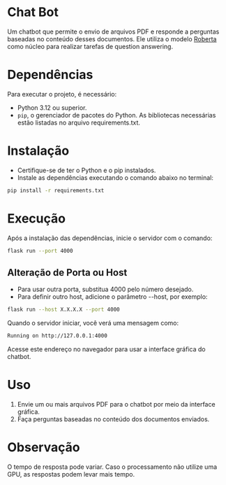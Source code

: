 # Chat Bot
Um chatbot que permite o envio de arquivos PDF e responde a perguntas baseadas no conteúdo desses documentos. Ele utiliza o modelo [Roberta](https://huggingface.co/deepset/roberta-base-squad2-distilled) como núcleo para realizar tarefas de question answering.

# Dependências
Para executar o projeto, é necessário:
- Python 3.12 ou superior.
- `pip`, o gerenciador de pacotes do Python.
As bibliotecas necessárias estão listadas no arquivo requirements.txt.

# Instalação
- Certifique-se de ter o Python e o pip instalados.
- Instale as dependências executando o comando abaixo no terminal:

```bash
pip install -r requirements.txt
```


# Execução
Após a instalação das dependências, inicie o servidor com o comando:

```bash
flask run --port 4000
```

## Alteração de Porta ou Host
- Para usar outra porta, substitua 4000 pelo número desejado.
- Para definir outro host, adicione o parâmetro --host, por exemplo:

```bash
flask run --host X.X.X.X --port 4000
```

Quando o servidor iniciar, você verá uma mensagem como:

```bash
Running on http://127.0.0.1:4000
```

Acesse este endereço no navegador para usar a interface gráfica do chatbot.


# Uso

1. Envie um ou mais arquivos PDF para o chatbot por meio da interface gráfica.
2. Faça perguntas baseadas no conteúdo dos documentos enviados.

# Observação
O tempo de resposta pode variar. Caso o processamento não utilize uma GPU, as respostas podem levar mais tempo.